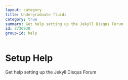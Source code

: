 ```yaml
---
layout: category
title: Undergraduate fluids 
category: true
summary: Get help setting up the Jekyll Disqus Forum
id: 2736938
group-id: help
---
```


# Setup Help
Get help setting up the Jekyll Disqus Forum
